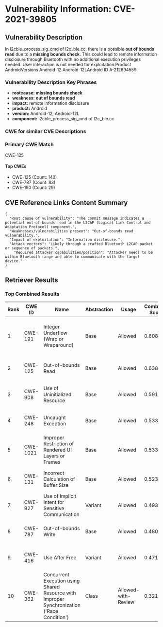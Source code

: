 # Vulnerability Information: CVE-2021-39805

## Vulnerability Description
In l2cble_process_sig_cmd of l2c_ble.cc, there is a possible **out of bounds read** due to a **missing bounds check**. This could lead to remote information disclosure through Bluetooth with no additional execution privileges needed. User interaction is not needed for exploitation.Product AndroidVersions Android-12 Android-12LAndroid ID A-212694559

### Vulnerability Description Key Phrases
- **rootcause:** **missing bounds check**
- **weakness:** **out of bounds read**
- **impact:** remote information disclosure
- **product:** Android
- **version:** Android-12, Android-12L
- **component:** l2cble_process_sig_cmd of l2c_ble.cc

### CWE for similar CVE Descriptions
### Primary CWE Match
CWE-125

#### Top CWEs
- CWE-125 (Count: 140)
- CWE-787 (Count: 83)
- CWE-190 (Count: 29)

## CVE Reference Links Content Summary
```
{
  "Root cause of vulnerability": "The commit message indicates a potential out-of-bounds read in the L2CAP (Logical Link Control and Adaptation Protocol) component.",
  "Weaknesses/vulnerabilities present": "Out-of-bounds read vulnerability.",
  "Impact of exploitation": "Information disclosure.",
  "Attack vectors": "Likely through a crafted Bluetooth L2CAP packet or sequence of packets.",
    "Required attacker capabilities/position": "Attacker needs to be within Bluetooth range and able to communicate with the target device."
}
```

## Retriever Results

### Top Combined Results

| Rank | CWE ID | Name | Abstraction | Usage | Combined Score | Retrievers | Individual Scores |
|------|--------|------|-------------|-------|---------------|------------|-------------------|
| 1 | CWE-191 | Integer Underflow (Wrap or Wraparound) | Base | Allowed | 0.8082 | dense, sparse, graph | dense: 0.557, sparse: 0.561, graph: 0.584 |
| 2 | CWE-125 | Out-of-bounds Read | Base | Allowed | 0.6383 | sparse, graph | sparse: 0.491, graph: 1.000 |
| 3 | CWE-908 | Use of Uninitialized Resource | Base | Allowed | 0.5915 | dense, sparse | dense: 0.544, sparse: 0.558 |
| 4 | CWE-248 | Uncaught Exception | Base | Allowed | 0.5339 | dense, sparse | dense: 0.530, sparse: 0.470 |
| 5 | CWE-1021 | Improper Restriction of Rendered UI Layers or Frames | Base | Allowed | 0.5334 | dense, sparse | dense: 0.557, sparse: 0.445 |
| 6 | CWE-131 | Incorrect Calculation of Buffer Size | Base | Allowed | 0.5230 | dense, sparse | dense: 0.540, sparse: 0.442 |
| 7 | CWE-927 | Use of Implicit Intent for Sensitive Communication | Variant | Allowed | 0.4934 | dense, sparse | dense: 0.574, sparse: 0.432 |
| 8 | CWE-787 | Out-of-bounds Write | Base | Allowed | 0.4806 | sparse, graph | sparse: 0.446, graph: 0.631 |
| 9 | CWE-416 | Use After Free | Variant | Allowed | 0.4718 | sparse, graph | sparse: 0.438, graph: 0.729 |
| 10 | CWE-362 | Concurrent Execution using Shared Resource with Improper Synchronization ('Race Condition') | Class | Allowed-with-Review | 0.3215 | dense, sparse | dense: 0.525, sparse: 0.498 |


